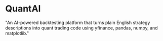 # QuantAI
"An AI-powered backtesting platform that turns plain English strategy descriptions into quant trading code using yfinance, pandas, numpy, and matplotlib."
